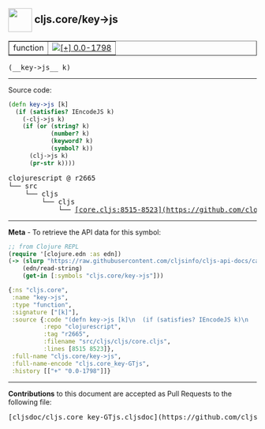 ## <img width="48px" valign="middle" src="http://i.imgur.com/Hi20huC.png"> cljs.core/key->js

 <table border="1">
<tr>

<td>function</td>
<td><a href="https://github.com/cljsinfo/cljs-api-docs/tree/0.0-1798"><img valign="middle" alt="[+] 0.0-1798" src="https://img.shields.io/badge/+-0.0--1798-lightgrey.svg"></a> </td>
</tr>
</table>

 <samp>
(__key->js__ k)<br>
</samp>

---





Source code:

```clj
(defn key->js [k]
  (if (satisfies? IEncodeJS k)
    (-clj->js k)
    (if (or (string? k)
            (number? k)
            (keyword? k)
            (symbol? k))
      (clj->js k)
      (pr-str k))))
```

 <pre>
clojurescript @ r2665
└── src
    └── cljs
        └── cljs
            └── <ins>[core.cljs:8515-8523](https://github.com/clojure/clojurescript/blob/r2665/src/cljs/cljs/core.cljs#L8515-L8523)</ins>
</pre>


---

__Meta__ - To retrieve the API data for this symbol:

```clj
;; from Clojure REPL
(require '[clojure.edn :as edn])
(-> (slurp "https://raw.githubusercontent.com/cljsinfo/cljs-api-docs/catalog/cljs-api.edn")
    (edn/read-string)
    (get-in [:symbols "cljs.core/key->js"]))
```

```clj
{:ns "cljs.core",
 :name "key->js",
 :type "function",
 :signature ["[k]"],
 :source {:code "(defn key->js [k]\n  (if (satisfies? IEncodeJS k)\n    (-clj->js k)\n    (if (or (string? k)\n            (number? k)\n            (keyword? k)\n            (symbol? k))\n      (clj->js k)\n      (pr-str k))))",
          :repo "clojurescript",
          :tag "r2665",
          :filename "src/cljs/cljs/core.cljs",
          :lines [8515 8523]},
 :full-name "cljs.core/key->js",
 :full-name-encode "cljs.core_key-GTjs",
 :history [["+" "0.0-1798"]]}

```

---

__Contributions__ to this document are accepted as Pull Requests to the following file:

 <pre>
[cljsdoc/cljs.core_key-GTjs.cljsdoc](https://github.com/cljsinfo/cljs-api-docs/blob/master/cljsdoc/cljs.core_key-GTjs.cljsdoc)
</pre>


